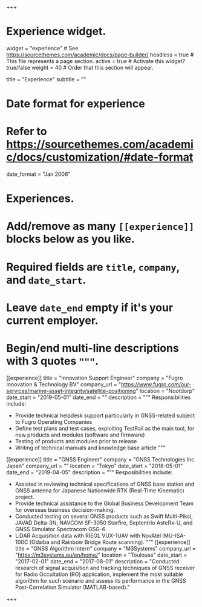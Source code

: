 +++
# Experience widget.
widget = "experience"  # See https://sourcethemes.com/academic/docs/page-builder/
headless = true  # This file represents a page section.
active = true  # Activate this widget? true/false
weight = 40  # Order that this section will appear.

title = "Experience"
subtitle = ""

# Date format for experience
#   Refer to https://sourcethemes.com/academic/docs/customization/#date-format
date_format = "Jan 2006"

# Experiences.
#   Add/remove as many `[[experience]]` blocks below as you like.
#   Required fields are `title`, `company`, and `date_start`.
#   Leave `date_end` empty if it's your current employer.
#   Begin/end multi-line descriptions with 3 quotes `"""`.
[[experience]]
  title = "Innovation Support Engineer"
  company = "Fugro Innovation & Technology BV"
  company_url = "https://www.fugro.com/our-services/marine-asset-integrity/satellite-positioning"
  location = "Nootdorp"
  date_start = "2019-05-01"
  date_end = ""
  description = """
  Responsibilities include:

  * Provide technical helpdesk support particularly in GNSS-related subject to Fugro Operating Companies
  * Define test plans and test cases, exploiting TestRail as the main tool, for new products and modules (software and firmware)
  * Testing of products and modules prior to release
  * Writing of technical manuals and knowledge base article
  """

[[experience]]
  title = "GNSS Engineer"
  company = "GNSS Technologies Inc. Japan"
  company_url = ""
  location = "Tokyo"
  date_start = "2018-05-01"
  date_end = "2019-04-05"
  description = """
  Resposibilities include:

  * Assisted in reviewing technical specifications of GNSS base station and GNSS antenna for Japanese Nationwide RTK (Real-Time Kinematic) project.
  * Provide technical assistance to the Global Business Development Team for overseas business decision-making.
  * Conducted testing on several GNSS products such as Swift Multi-Piksi, JAVAD Delta-3N, NAVCOM SF-3050 Starfire, Septentrio AsteRx-U, and GNSS Simulator Spectracom GSG-6.
  * LiDAR Acquisition data with RIEGL VUX-1UAV with NovAtel IMU-ISA-100C (Odaiba and Rainbow Bridge Route scanning).
  """
[[experience]]
  title = "GNSS Algorithm Intern"
  company = "M3Systems"
  company_url = "https://m3systems.eu/en/home/"
  location = "Toulouse"
  date_start = "2017-02-01"
  date_end = "2017-08-01"
  description = "Conducted research of signal acquisition and tracking techniques of GNSS receiver for Radio Occultation (RO) application, implement the most suitable algorithm for such scenario and assess its performance in the GNSS Post-Correlation Simulator (MATLAB-based)."

+++
